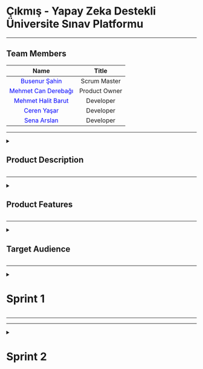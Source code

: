 # Çıkmış - Yapay Zeka Destekli Üniversite Sınav Platformu

<!-- Henüz bir logonuz olmadığından, ileride buraya projenizin logosunu ekleyebilirsiniz. Örnek: -->
<!-- <p align="center"> <img src="link_buraya_gelecek" width="350"/> </p> -->

---

## Team Members

| Name | Title |
|:---:|:---:|
| <a href="https://github.com/bossoon" style="text-decoration:none; color:blue;">Busenur Şahin</a> | Scrum Master |
| <a href="https://github.com/canderebagi" style="text-decoration:none; color:blue;">Mehmet Can Derebağı</a> | Product Owner |
| <a href="https://github.com/halitbarut" style="text-decoration:none; color:blue;">Mehmet Halit Barut</a> | Developer |
| <a href="https://github.com/cerenyasarr" style="text-decoration:none; color:blue;">Ceren Yaşar</a> | Developer |
| <a href="https://github.com/Sena-ARS" style="text-decoration:none; color:blue;">Sena Arslan</a> | Developer |


---

<details>
  <summary><h2>Product Description</h2></summary>

**Çıkmış**, üniversite öğrencilerinin sınav hazırlık süreçlerini daha verimli ve stratejik hale getirmek için geliştirilmiş, yapay zeka destekli yenilikçi bir web platformudur. Platform, öğrencilerin kendi üniversitelerinin, fakültelerinin ve bölümlerinin geçmiş yıllardaki vize ve final sorularına kolayca erişmesini sağlar.

Ancak "Çıkmış" sadece bir soru arşivi değildir. Yapay zeka motoru sayesinde, öğrencilerin performansını analiz eder, eksik oldukları konuları tespit eder, kişiselleştirilmiş örnek sınavlar üretir ve zorlandıkları sorular için anında, adım adım çözümler sunar. Amacımız, her öğrencinin kendi öğrenme hızına ve ihtiyaçlarına uygun, akıllı bir çalışma asistanına sahip olmasını sağlayarak akademik başarılarını en üst düzeye taşımaktır.

  <details>
    <summary><h4>English explanation</h4></summary>

**Çıkmış** is an innovative, AI-powered web platform developed to make the exam preparation process for university students more efficient and strategic. The platform allows students to easily access past midterm and final exam questions from their own universities, faculties, and departments.

However, "Çıkmış" is more than just a question archive. Thanks to its artificial intelligence engine, it analyzes student performance, identifies areas of weakness, generates personalized sample exams, and provides instant, step-by-step solutions for challenging questions. Our goal is to empower every student with a smart study assistant tailored to their individual learning pace and needs, thereby maximizing their academic success.
    
  </details>
</details>
  

---
<details>
  <summary><h2>Product Features</h2></summary>
  
*Proje geliştikçe bu bölüm detaylandırılacaktır. Planlanan temel özellikler:*

*   **Geniş Soru Arşivi:** Fakülte, bölüm ve derse göre filtrelenebilen, üniversitelerin geçmiş vize ve final soruları.
*   **Yapay Zeka Destekli Örnek Sınavlar:** Kullanıcının performansına ve dersin konularına göre yapay zeka tarafından özgün ve zorlayıcı sınav soruları oluşturma.
*   **Yapay Zeka Destekli Soru Çözümleri:** Anlaşılmayan veya yanlış çözülen sorular için yapay zeka tarafından üretilen adım adım, açıklayıcı çözümler.
*   **Detaylı Performans Raporları:** Ders ve konu bazında başarı oranını, zaman içindeki gelişimi ve zayıf noktaları gösteren kişisel analiz raporları.
*   **Kişiselleştirilmiş Çalışma Yönlendirmesi:** Performans raporlarına dayanarak kullanıcının hangi konulara ağırlık vermesi gerektiğini öneren akıllı sistem.

<details>
    <summary><h4>English explanation</h4></summary>

*This section will be detailed as the project develops. Planned core features:*

*   **Extensive Question Archive:** Past midterm and final exam questions from universities, filterable by faculty, department, and course.
*   **AI-Generated Sample Exams:** Creation of unique and challenging exam questions by AI based on user performance and course topics.
*   **AI-Powered Question Solutions:** Step-by-step, explanatory solutions generated by AI for misunderstood or incorrectly answered questions.
*   **Detailed Performance Reports:** Personal analysis reports showing success rates by course and topic, progress over time, and areas of weakness.
*   **Personalized Study Guidance:** An intelligent system that suggests which topics the user should focus on based on their performance reports.

</details>
</details>

---
<details>
  <summary><h2>Target Audience</h2></summary>

Projemiz, doğrudan **üniversite öğrencilerini** hedeflemektedir:

*   Vize ve final sınavlarına hazırlanan lisans ve ön lisans öğrencileri.
*   Derslerini daha yüksek bir not ortalamasıyla geçmeyi hedefleyenler.
*   Belirli konulardaki eksiklerini pratik yaparak gidermek isteyen öğrenciler.
*   Zamanını en verimli şekilde kullanarak sınavlara stratejik bir şekilde hazırlanmak isteyenler.

<details>
    <summary><h4>English explanation</h4></summary>

Our project directly targets **university students**:

*   Undergraduate and associate degree students preparing for midterm and final exams.
*   Those aiming to pass their courses with a higher grade point average.
*   Students who want to address their deficiencies in specific subjects through practice.
*   Those who want to prepare for exams strategically by using their time most efficiently.
    
</details>
</details>



---
<details>
  <summary><h1>Sprint 1</h1></summary>

This project is a **FastAPI-based backend service** designed to provide a platform for accessing past university exam questions. It allows users to filter exams based on university, department, class level, year, and semester, and then view the questions for a selected exam.

- **Sprint Review Participants:**
  * Busenur Şahin, Mehmet Can Derebağı, Mehmet Halit Barut, Ceren Yaşar, Sena Arslan

## 🚀 Features

  * **User Authentication**: Secure user registration and login system.
  * **Dynamic Filtering**: Enables users to find exams with a multi-level filtering system (University -\> Department -\> Class).
  * **Exam and Question Retrieval**: Provides endpoints to fetch detailed information about exams and their corresponding questions.
  * **Scalable Architecture**: Built with a modular structure using FastAPI routers, making it easy to extend and maintain.
  * **ORM Integration**: Uses SQLAlchemy for seamless interaction with the database.

## 🛠️ Technologies Used

  * **Backend**: FastAPI
  * **Database**: SQLite (with SQLAlchemy ORM)
  * **Authentication**: Passlib for password hashing, python-jose for JWT creation.
  * **Data Validation**: Pydantic
  * **API Testing**: Swagger UI and ReDoc (auto-generated by FastAPI)

## 📂 Project Structure

The project is organized into the following directories and files:

```
├── main.py             # Main application file
├── database.py         # Database connection and session management
├── models.py           # SQLAlchemy database models
├── schemas.py          # Pydantic data validation schemas
├── crud.py             # Reusable functions for database operations
├── security.py         # Functions for password hashing and token management
├── config.py           # Application configuration settings
└── routers/
    ├── exams.py        # API endpoints for exams
    └── auth.py         # API endpoints for authentication
```

## 📖 API Endpoints

### Authentication

  * `POST /auth/register`: Register a new user.
  * `POST /auth/login`: Log in and receive an access token.

### Exams

  * `GET /exams/universities`: Get a list of all universities.
  * `GET /exams/universities/{university_id}/departments`: Get a list of departments for a specific university.
  * `GET /exams/departments/{department_id}/classes`: Get a list of class levels for a specific department.
  * `GET /exams/`: Get a list of exams based on filters (university, department, class, year, semester).
  * `GET /exams/{exam_id}/questions`: Get a list of questions for a specific exam.

### Prerequisites

  * Python 3.8+
  * FastAPI
  * Uvicorn
  * SQLAlchemy
  * and other packages listed in `requirements.txt`.

## 🗂️ Project Management

  * **Project Management Tool**: It has been decided to use **Trello** for managing the project workflow and tracking tasks.
  * **UI/UX Design**: UI designs will be created using **Figma**.
  * **Backend Development**: The backend will be developed using **FastAPI**, and page routing will be handled within the FastAPI framework.
  * **Login System**: An **email-based** login system will be implemented.
  * **Local Database**: It has been decided to use **SQLite** as the local database for development and testing.

## 📝 Sprint Planning & Retrospective

### Sprint 1

  * **Expected Point Completion**: 

In Sprint 1, the target was set as 150 story points. This estimation was based on the foundational tasks required to set up the project infrastructure, such as:
	•	Setting up the FastAPI environment
	•	Designing the initial database schema
	•	Implementing basic authentication and authorization logic

The complexity and time requirements of these tasks were considered during the estimation process.

Upon the completion of Sprint 1, the actual completed story points will be evaluated. This will help us:
	•	Measure team velocity
	•	Identify potential over/underestimations
	•	Adjust future sprint goals accordingly

  * **Point Completion Logic**: The first sprint has a target of 150 points. Subsequent sprints will adjust based on the team's velocity and project needs.

  •	**Sprint 1:** 150 points
	•	**Sprint 2:** 200 points
	•	**Sprint 3:** 200 points

  * **Product Backlog :** Trello

### Sprint Review:

  * The initial project setup with FastAPI was completed successfully.
  * The database models and schemas for the core features (Users, Exams, Questions) have been defined.
  * A basic user authentication system (register and login) has been implemented and tested.
  * The main challenge was designing the multi-level filtering logic for the exams, which required careful planning of the database relationships and API endpoints.
  * We believe we had a productive sprint and established a solid foundation for the project.

### Sprint Retrospective:

  * For the next sprint, we will focus on implementing the remaining CRUD operations for exams and questions.
  * We plan to enhance the filtering capabilities and add more detailed information to the exam and question models.
  * It was decided to write comprehensive unit and integration tests for the existing endpoints to ensure stability.
  * We will also start working on the frontend integration, coordinating with the frontend team to align on the API specifications.
  * To improve brand recognition, we will brainstorm a project name and logo in the upcoming sprint.

<details>
    <summary><h2>App Screenshots</h2></summary>
<img width="1863" height="1045" alt="sprint1 app screenshot" src="https://github.com/user-attachments/assets/e6fe70b0-5fd8-4507-a0e1-1c9f8bfc4be0" />

<p>---</p>

</details>



---
  <details>
    <summary><h2>Project Management</h2></summary>
    
<img width="1736" height="706" alt="resim" src="https://github.com/user-attachments/assets/82d5f3fb-95b4-49d7-aeef-e0d806c452ba" />


   
</details>


---

</details>

---

<!-- Gelecek sprintler için bu yapıyı kopyalayıp devam edebilirsiniz. -->
<!-- 
<details>
  <summary><h1>Sprint 2</h1></summary>
</details>
-->

---
<details>
  <summary><h1>Sprint 2</h1></summary>
